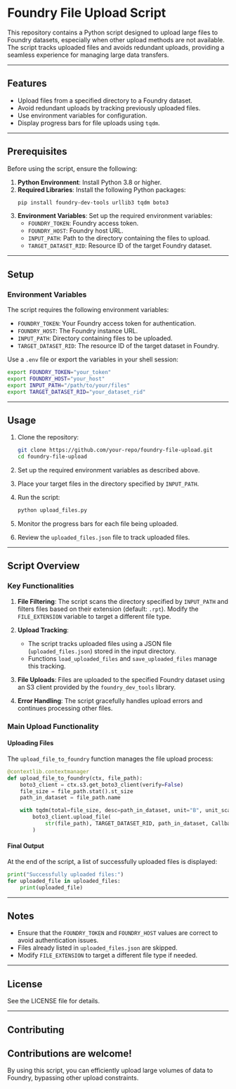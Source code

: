 # Foundry File Upload Script

This repository contains a Python script designed to upload large files to Foundry datasets, especially when other upload methods are not available. The script tracks uploaded files and avoids redundant uploads, providing a seamless experience for managing large data transfers.

---

## Features

- Upload files from a specified directory to a Foundry dataset.
- Avoid redundant uploads by tracking previously uploaded files.
- Use environment variables for configuration.
- Display progress bars for file uploads using `tqdm`.

---

## Prerequisites

Before using the script, ensure the following:

1. **Python Environment**: Install Python 3.8 or higher.
2. **Required Libraries**: Install the following Python packages:
   ```bash
   pip install foundry-dev-tools urllib3 tqdm boto3
   ```
3. **Environment Variables**: Set up the required environment variables:
   - `FOUNDRY_TOKEN`: Foundry access token.
   - `FOUNDRY_HOST`: Foundry host URL.
   - `INPUT_PATH`: Path to the directory containing the files to upload.
   - `TARGET_DATASET_RID`: Resource ID of the target Foundry dataset.

---

## Setup

### Environment Variables

The script requires the following environment variables:

- `FOUNDRY_TOKEN`: Your Foundry access token for authentication.
- `FOUNDRY_HOST`: The Foundry instance URL.
- `INPUT_PATH`: Directory containing files to be uploaded.
- `TARGET_DATASET_RID`: The resource ID of the target dataset in Foundry.

Use a `.env` file or export the variables in your shell session:
```bash
export FOUNDRY_TOKEN="your_token"
export FOUNDRY_HOST="your_host"
export INPUT_PATH="/path/to/your/files"
export TARGET_DATASET_RID="your_dataset_rid"
```

---

## Usage

1. Clone the repository:
   ```bash
   git clone https://github.com/your-repo/foundry-file-upload.git
   cd foundry-file-upload
   ```

2. Set up the required environment variables as described above.

3. Place your target files in the directory specified by `INPUT_PATH`.

4. Run the script:
   ```bash
   python upload_files.py
   ```

5. Monitor the progress bars for each file being uploaded.

6. Review the `uploaded_files.json` file to track uploaded files.

---

## Script Overview

### Key Functionalities

1. **File Filtering**:
   The script scans the directory specified by `INPUT_PATH` and filters files based on their extension (default: `.rpt`). Modify the `FILE_EXTENSION` variable to target a different file type.

2. **Upload Tracking**:
   - The script tracks uploaded files using a JSON file (`uploaded_files.json`) stored in the input directory.
   - Functions `load_uploaded_files` and `save_uploaded_files` manage this tracking.

3. **File Uploads**:
   Files are uploaded to the specified Foundry dataset using an S3 client provided by the `foundry_dev_tools` library.

4. **Error Handling**:
   The script gracefully handles upload errors and continues processing other files.

### Main Upload Functionality

#### Uploading Files

The `upload_file_to_foundry` function manages the file upload process:
```python
@contextlib.contextmanager
def upload_file_to_foundry(ctx, file_path):
    boto3_client = ctx.s3.get_boto3_client(verify=False)
    file_size = file_path.stat().st_size
    path_in_dataset = file_path.name

    with tqdm(total=file_size, desc=path_in_dataset, unit="B", unit_scale=True) as pbar:
        boto3_client.upload_file(
            str(file_path), TARGET_DATASET_RID, path_in_dataset, Callback=pbar.update
        )
```

#### Final Output

At the end of the script, a list of successfully uploaded files is displayed:
```python
print("Successfully uploaded files:")
for uploaded_file in uploaded_files:
    print(uploaded_file)
```

---

## Notes

- Ensure that the `FOUNDRY_TOKEN` and `FOUNDRY_HOST` values are correct to avoid authentication issues.
- Files already listed in `uploaded_files.json` are skipped.
- Modify `FILE_EXTENSION` to target a different file type if needed.

---

## License

See the LICENSE file for details.

---

## Contributing

Contributions are welcome!
---

By using this script, you can efficiently upload large volumes of data to Foundry, bypassing other upload constraints.

